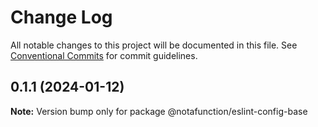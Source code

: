 # Change Log

All notable changes to this project will be documented in this file.
See [Conventional Commits](https://conventionalcommits.org) for commit guidelines.

## 0.1.1 (2024-01-12)

**Note:** Version bump only for package @notafunction/eslint-config-base
